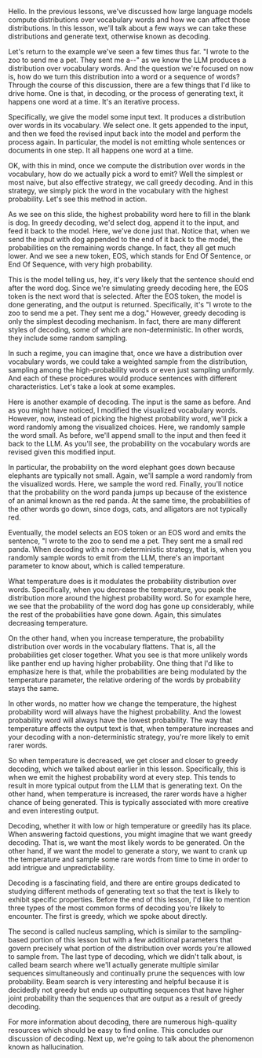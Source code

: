 Hello. In the previous lessons, we've discussed how large language models compute distributions over vocabulary words and how we can affect those distributions. In this lesson, we'll talk about a few ways we can take these distributions and generate text, otherwise known as decoding.

Let's return to the example we've seen a few times thus far. "I wrote to the zoo to send me a pet. They sent me a--" as we know the LLM produces a distribution over vocabulary words. And the question we're focused on now is, how do we turn this distribution into a word or a sequence of words? Through the course of this discussion, there are a few things that I'd like to drive home. One is that, in decoding, or the process of generating text, it happens one word at a time. It's an iterative process.

Specifically, we give the model some input text. It produces a distribution over words in its vocabulary. We select one. It gets appended to the input, and then we feed the revised input back into the model and perform the process again. In particular, the model is not emitting whole sentences or documents in one step. It all happens one word at a time.

OK, with this in mind, once we compute the distribution over words in the vocabulary, how do we actually pick a word to emit? Well the simplest or most naive, but also effective strategy, we call greedy decoding. And in this strategy, we simply pick the word in the vocabulary with the highest probability. Let's see this method in action.

As we see on this slide, the highest probability word here to fill in the blank is dog. In greedy decoding, we'd select dog, append it to the input, and feed it back to the model. Here, we've done just that. Notice that, when we send the input with dog appended to the end of it back to the model, the probabilities on the remaining words change. In fact, they all get much lower. And we see a new token, EOS, which stands for End Of Sentence, or End Of Sequence, with very high probability.

This is the model telling us, hey, it's very likely that the sentence should end after the word dog. Since we're simulating greedy decoding here, the EOS token is the next word that is selected. After the EOS token, the model is done generating, and the output is returned. Specifically, it's "I wrote to the zoo to send me a pet. They sent me a dog." However, greedy decoding is only the simplest decoding mechanism. In fact, there are many different styles of decoding, some of which are non-deterministic. In other words, they include some random sampling.

In such a regime, you can imagine that, once we have a distribution over vocabulary words, we could take a weighted sample from the distribution, sampling among the high-probability words or even just sampling uniformly. And each of these procedures would produce sentences with different characteristics. Let's take a look at some examples.

Here is another example of decoding. The input is the same as before. And as you might have noticed, I modified the visualized vocabulary words. However, now, instead of picking the highest probability word, we'll pick a word randomly among the visualized choices. Here, we randomly sample the word small. As before, we'll append small to the input and then feed it back to the LLM. As you'll see, the probability on the vocabulary words are revised given this modified input.

In particular, the probability on the word elephant goes down because elephants are typically not small. Again, we'll sample a word randomly from the visualized words. Here, we sample the word red. Finally, you'll notice that the probability on the word panda jumps up because of the existence of an animal known as the red panda. At the same time, the probabilities of the other words go down, since dogs, cats, and alligators are not typically red.

Eventually, the model selects an EOS token or an EOS word and emits the sentence, "I wrote to the zoo to send me a pet. They sent me a small red panda. When decoding with a non-deterministic strategy, that is, when you randomly sample words to emit from the LLM, there's an important parameter to know about, which is called temperature.

What temperature does is it modulates the probability distribution over words. Specifically, when you decrease the temperature, you peak the distribution more around the highest probability word. So for example here, we see that the probability of the word dog has gone up considerably, while the rest of the probabilities have gone down. Again, this simulates decreasing temperature.

On the other hand, when you increase temperature, the probability distribution over words in the vocabulary flattens. That is, all the probabilities get closer together. What you see is that more unlikely words like panther end up having higher probability. One thing that I'd like to emphasize here is that, while the probabilities are being modulated by the temperature parameter, the relative ordering of the words by probability stays the same.

In other words, no matter how we change the temperature, the highest probability word will always have the highest probability. And the lowest probability word will always have the lowest probability. The way that temperature affects the output text is that, when temperature increases and your decoding with a non-deterministic strategy, you're more likely to emit rarer words.

So when temperature is decreased, we get closer and closer to greedy decoding, which we talked about earlier in this lesson. Specifically, this is when we emit the highest probability word at every step. This tends to result in more typical output from the LLM that is generating text. On the other hand, when temperature is increased, the rarer words have a higher chance of being generated. This is typically associated with more creative and even interesting output.

Decoding, whether it with low or high temperature or greedily has its place. When answering factoid questions, you might imagine that we want greedy decoding. That is, we want the most likely words to be generated. On the other hand, if we want the model to generate a story, we want to crank up the temperature and sample some rare words from time to time in order to add intrigue and unpredictability.

Decoding is a fascinating field, and there are entire groups dedicated to studying different methods of generating text so that the text is likely to exhibit specific properties. Before the end of this lesson, I'd like to mention three types of the most common forms of decoding you're likely to encounter. The first is greedy, which we spoke about directly.

The second is called nucleus sampling, which is similar to the sampling-based portion of this lesson but with a few additional parameters that govern precisely what portion of the distribution over words you're allowed to sample from. The last type of decoding, which we didn't talk about, is called beam search where we'll actually generate multiple similar sequences simultaneously and continually prune the sequences with low probability. Beam search is very interesting and helpful because it is decidedly not greedy but ends up outputting sequences that have higher joint probability than the sequences that are output as a result of greedy decoding.

For more information about decoding, there are numerous high-quality resources which should be easy to find online. This concludes our discussion of decoding. Next up, we're going to talk about the phenomenon known as hallucination. 
